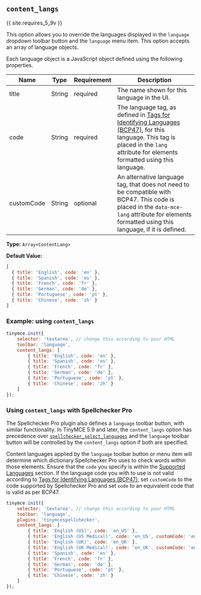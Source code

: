 ## `content_langs`

{{ site.requires_5_9v }}

This option allows you to override the languages displayed in the `language` dropdown toolbar button and the `language` menu item. This option accepts an array of language objects.

Each language object is a JavaScript object defined using the following properties.

| Name | Type | Requirement | Description |
| ---- | ---- | ----------- | ----------- |
| title | String | required | The name shown for this language in the UI. |
| code | String | required | The language tag, as defined in [Tags for Identifying Languages (BCP47)](https://www.ietf.org/rfc/bcp/bcp47.txt), for this language. This tag is placed in the `lang` attribute for elements formatted using this language. |
| customCode | String | optional | An alternative language tag, that does not need to be compatible with BCP47. This code is placed in the `data-mce-lang` attribute for elements formatted using this language, if it is defined. |

**Type:** `Array<ContentLang>`

**Default Value:**
```js
[
  { title: 'English', code: 'en' },
  { title: 'Spanish', code: 'es' },
  { title: 'French', code: 'fr' },
  { title: 'German', code: 'de' },
  { title: 'Portuguese', code: 'pt' },
  { title: 'Chinese', code: 'zh' }
]
```

### Example: using `content_langs`

```js
tinymce.init({
    selector: 'textarea', // change this according to your HTML
    toolbar: 'language',
    content_langs: [
        { title: 'English', code: 'en' },
        { title: 'Spanish', code: 'es' },
        { title: 'French', code: 'fr' },
        { title: 'German', code: 'de' },
        { title: 'Portuguese', code: 'pt' },
        { title: 'Chinese', code: 'zh' }
    ]
});
```

### Using `content_langs` with Spellchecker Pro

The Spellchecker Pro plugin also defines a `language` toolbar button, with similar functionality. In TinyMCE 5.9 and later, the `content_langs` option has precedence over [`spellchecker_select_languages`]({{site.baseurl}}//plugins/premium/tinymcespellchecker/#spellchecker_select_languages) and the `language` toolbar button will be controlled by the `content_langs` option if both are specified.

Content languages applied by the `language` toolbar button or menu item will determine which dictionary Spellchecker Pro uses to check words within those elements. Ensure that the `code` you specify is within the [Supported Languages]({{site.baseurl}}//plugins/premium/tinymcespellchecker/#supportedlanguages) section. If the language code you with to use is not valid according to [Tags for Identifying Languages (BCP47)](https://www.ietf.org/rfc/bcp/bcp47.txt), set `customCode` to the code supported by Spellchecker Pro and set `code` to an equivalent code that is valid as per BCP47.

```js
tinymce.init({
    selector: 'textarea', // change this according to your HTML
    toolbar: 'language',
    plugins: 'tinymcespellchecker',
    content_langs: [
        { title: 'English (US)', code: 'en_US' },
        { title: 'English (US Medical)', code: 'en_US', customCode: 'en_US-medical' },
        { title: 'English (UK)', code: 'en_UK' },
        { title: 'English (UK Medical)', code: 'en_UK', customCode: 'en_UK-medical' },
        { title: 'Spanish', code: 'es' },
        { title: 'French', code: 'fr' },
        { title: 'German', code: 'de' },
        { title: 'Portuguese', code: 'pt' },
        { title: 'Chinese', code: 'zh' }
    ]
});
```
